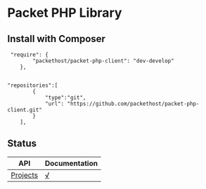 Packet PHP Library
=================

## Install with Composer 

```
 "require": {
        "packethost/packet-php-client": "dev-develop"
    },


"repositories":[
        {
            "type":"git",
            "url": "https://github.com/packethost/packet-php-client.git"
        }
    ],

```

## Status

API | Documentation    
--- | -------------  
[Projects](https://github.com/packethost/apidocs/blob/master/docs/002-projects.apib) | [√](https://github.com/toin0u/DigitalOceanV2#action)  